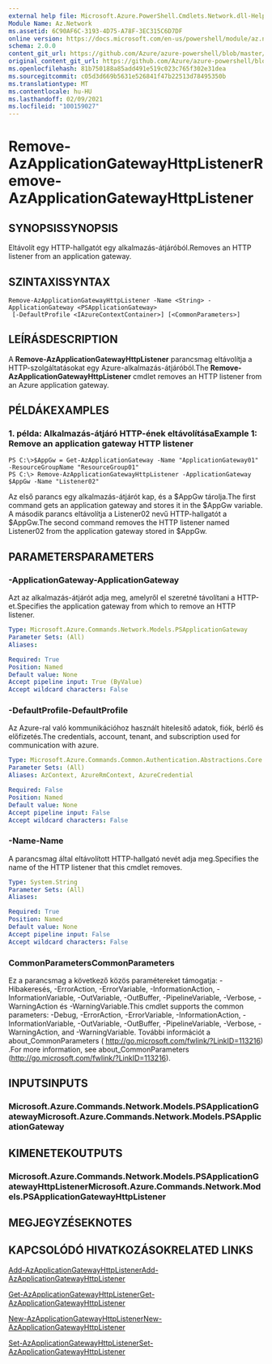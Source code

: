 ```yaml
---
external help file: Microsoft.Azure.PowerShell.Cmdlets.Network.dll-Help.xml
Module Name: Az.Network
ms.assetid: 6C90AF6C-3193-4D75-A78F-3EC315C6D7DF
online version: https://docs.microsoft.com/en-us/powershell/module/az.network/remove-azapplicationgatewayhttplistener
schema: 2.0.0
content_git_url: https://github.com/Azure/azure-powershell/blob/master/src/Network/Network/help/Remove-AzApplicationGatewayHttpListener.md
original_content_git_url: https://github.com/Azure/azure-powershell/blob/master/src/Network/Network/help/Remove-AzApplicationGatewayHttpListener.md
ms.openlocfilehash: 81b750188a85add491e519c023c765f302e31dea
ms.sourcegitcommit: c05d3d669b5631e526841f47b22513d78495350b
ms.translationtype: MT
ms.contentlocale: hu-HU
ms.lasthandoff: 02/09/2021
ms.locfileid: "100159027"
---
```

# <span data-ttu-id="0976f-101">Remove-AzApplicationGatewayHttpListener</span><span class="sxs-lookup"><span data-stu-id="0976f-101">Remove-AzApplicationGatewayHttpListener</span></span>

## <span data-ttu-id="0976f-102">SYNOPSIS</span><span class="sxs-lookup"><span data-stu-id="0976f-102">SYNOPSIS</span></span>
<span data-ttu-id="0976f-103">Eltávolít egy HTTP-hallgatót egy alkalmazás-átjáróból.</span><span class="sxs-lookup"><span data-stu-id="0976f-103">Removes an HTTP listener from an application gateway.</span></span>

## <span data-ttu-id="0976f-104">SZINTAXIS</span><span class="sxs-lookup"><span data-stu-id="0976f-104">SYNTAX</span></span>

```
Remove-AzApplicationGatewayHttpListener -Name <String> -ApplicationGateway <PSApplicationGateway>
 [-DefaultProfile <IAzureContextContainer>] [<CommonParameters>]
```

## <span data-ttu-id="0976f-105">LEÍRÁS</span><span class="sxs-lookup"><span data-stu-id="0976f-105">DESCRIPTION</span></span>
<span data-ttu-id="0976f-106">A **Remove-AzApplicationGatewayHttpListener** parancsmag eltávolítja a HTTP-szolgáltatásokat egy Azure-alkalmazás-átjáróból.</span><span class="sxs-lookup"><span data-stu-id="0976f-106">The **Remove-AzApplicationGatewayHttpListener** cmdlet removes an HTTP listener from an Azure application gateway.</span></span>

## <span data-ttu-id="0976f-107">PÉLDÁK</span><span class="sxs-lookup"><span data-stu-id="0976f-107">EXAMPLES</span></span>

### <span data-ttu-id="0976f-108">1. példa: Alkalmazás-átjáró HTTP-ének eltávolítása</span><span class="sxs-lookup"><span data-stu-id="0976f-108">Example 1: Remove an application gateway HTTP listener</span></span>
```
PS C:\>$AppGw = Get-AzApplicationGateway -Name "ApplicationGateway01" -ResourceGroupName "ResourceGroup01"
PS C:\> Remove-AzApplicationGatewayHttpListener -ApplicationGateway $AppGw -Name "Listener02"
```

<span data-ttu-id="0976f-109">Az első parancs egy alkalmazás-átjárót kap, és a $AppGw tárolja.</span><span class="sxs-lookup"><span data-stu-id="0976f-109">The first command gets an application gateway and stores it in the $AppGw variable.</span></span>
<span data-ttu-id="0976f-110">A második parancs eltávolítja a Listener02 nevű HTTP-hallgatót a $AppGw.</span><span class="sxs-lookup"><span data-stu-id="0976f-110">The second command removes the HTTP listener named Listener02 from the application gateway stored in $AppGw.</span></span>

## <span data-ttu-id="0976f-111">PARAMETERS</span><span class="sxs-lookup"><span data-stu-id="0976f-111">PARAMETERS</span></span>

### <span data-ttu-id="0976f-112">-ApplicationGateway</span><span class="sxs-lookup"><span data-stu-id="0976f-112">-ApplicationGateway</span></span>
<span data-ttu-id="0976f-113">Azt az alkalmazás-átjárót adja meg, amelyről el szeretné távolítani a HTTP-et.</span><span class="sxs-lookup"><span data-stu-id="0976f-113">Specifies the application gateway from which to remove an HTTP listener.</span></span>

```yaml
Type: Microsoft.Azure.Commands.Network.Models.PSApplicationGateway
Parameter Sets: (All)
Aliases:

Required: True
Position: Named
Default value: None
Accept pipeline input: True (ByValue)
Accept wildcard characters: False
```

### <span data-ttu-id="0976f-114">-DefaultProfile</span><span class="sxs-lookup"><span data-stu-id="0976f-114">-DefaultProfile</span></span>
<span data-ttu-id="0976f-115">Az Azure-ral való kommunikációhoz használt hitelesítő adatok, fiók, bérlő és előfizetés.</span><span class="sxs-lookup"><span data-stu-id="0976f-115">The credentials, account, tenant, and subscription used for communication with azure.</span></span>

```yaml
Type: Microsoft.Azure.Commands.Common.Authentication.Abstractions.Core.IAzureContextContainer
Parameter Sets: (All)
Aliases: AzContext, AzureRmContext, AzureCredential

Required: False
Position: Named
Default value: None
Accept pipeline input: False
Accept wildcard characters: False
```

### <span data-ttu-id="0976f-116">-Name</span><span class="sxs-lookup"><span data-stu-id="0976f-116">-Name</span></span>
<span data-ttu-id="0976f-117">A parancsmag által eltávolított HTTP-hallgató nevét adja meg.</span><span class="sxs-lookup"><span data-stu-id="0976f-117">Specifies the name of the HTTP listener that this cmdlet removes.</span></span>

```yaml
Type: System.String
Parameter Sets: (All)
Aliases:

Required: True
Position: Named
Default value: None
Accept pipeline input: False
Accept wildcard characters: False
```

### <span data-ttu-id="0976f-118">CommonParameters</span><span class="sxs-lookup"><span data-stu-id="0976f-118">CommonParameters</span></span>
<span data-ttu-id="0976f-119">Ez a parancsmag a következő közös paramétereket támogatja: -Hibakeresés, -ErrorAction, -ErrorVariable, -InformationAction, -InformationVariable, -OutVariable, -OutBuffer, -PipelineVariable, -Verbose, -WarningAction és -WarningVariable.</span><span class="sxs-lookup"><span data-stu-id="0976f-119">This cmdlet supports the common parameters: -Debug, -ErrorAction, -ErrorVariable, -InformationAction, -InformationVariable, -OutVariable, -OutBuffer, -PipelineVariable, -Verbose, -WarningAction, and -WarningVariable.</span></span> <span data-ttu-id="0976f-120">További információt a about_CommonParameters ( http://go.microsoft.com/fwlink/?LinkID=113216) .</span><span class="sxs-lookup"><span data-stu-id="0976f-120">For more information, see about_CommonParameters (http://go.microsoft.com/fwlink/?LinkID=113216).</span></span>

## <span data-ttu-id="0976f-121">INPUTS</span><span class="sxs-lookup"><span data-stu-id="0976f-121">INPUTS</span></span>

### <span data-ttu-id="0976f-122">Microsoft.Azure.Commands.Network.Models.PSApplicationGateway</span><span class="sxs-lookup"><span data-stu-id="0976f-122">Microsoft.Azure.Commands.Network.Models.PSApplicationGateway</span></span>

## <span data-ttu-id="0976f-123">KIMENETEK</span><span class="sxs-lookup"><span data-stu-id="0976f-123">OUTPUTS</span></span>

### <span data-ttu-id="0976f-124">Microsoft.Azure.Commands.Network.Models.PSApplicationGatewayHttpListener</span><span class="sxs-lookup"><span data-stu-id="0976f-124">Microsoft.Azure.Commands.Network.Models.PSApplicationGatewayHttpListener</span></span>

## <span data-ttu-id="0976f-125">MEGJEGYZÉSEK</span><span class="sxs-lookup"><span data-stu-id="0976f-125">NOTES</span></span>

## <span data-ttu-id="0976f-126">KAPCSOLÓDÓ HIVATKOZÁSOK</span><span class="sxs-lookup"><span data-stu-id="0976f-126">RELATED LINKS</span></span>

[<span data-ttu-id="0976f-127">Add-AzApplicationGatewayHttpListener</span><span class="sxs-lookup"><span data-stu-id="0976f-127">Add-AzApplicationGatewayHttpListener</span></span>](./Add-AzApplicationGatewayHttpListener.md)

[<span data-ttu-id="0976f-128">Get-AzApplicationGatewayHttpListener</span><span class="sxs-lookup"><span data-stu-id="0976f-128">Get-AzApplicationGatewayHttpListener</span></span>](./Get-AzApplicationGatewayHttpListener.md)

[<span data-ttu-id="0976f-129">New-AzApplicationGatewayHttpListener</span><span class="sxs-lookup"><span data-stu-id="0976f-129">New-AzApplicationGatewayHttpListener</span></span>](./New-AzApplicationGatewayHttpListener.md)

[<span data-ttu-id="0976f-130">Set-AzApplicationGatewayHttpListener</span><span class="sxs-lookup"><span data-stu-id="0976f-130">Set-AzApplicationGatewayHttpListener</span></span>](./Set-AzApplicationGatewayHttpListener.md)


